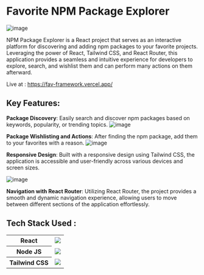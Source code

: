 # Favorite NPM Package Explorer

![image](https://github.com/karnking/fav-framework/assets/68837552/8c92e2da-90d0-4fec-9787-9ace071593d2)

NPM Package Explorer is a React project that serves as an interactive platform for discovering and adding npm packages to your favorite projects. Leveraging the power of React, Tailwind CSS, and React Router, this application provides a seamless and intuitive experience for developers to explore, search, and wishlist them and can perform many actions on them afterward.

Live at : https://fav-framework.vercel.app/

## Key Features:

**Package Discovery**: Easily search and discover npm packages based on keywords, popularity, or trending topics.
![image](https://github.com/karnking/fav-framework/assets/68837552/8d4330e4-3a7f-47aa-b7ab-efe6b46d65be)

**Package Wishlisting and Actions**: After finding the npm package, add them to your favorites with a reason.
![image](https://github.com/karnking/fav-framework/assets/68837552/91d25785-1455-44a3-b811-c35b63371873)

**Responsive Design**: Built with a responsive design using Tailwind CSS, the application is accessible and user-friendly across various devices and screen sizes.

![image](https://github.com/karnking/fav-framework/assets/68837552/c57a6393-8f9d-4807-bf64-a3f57d2adabb)

**Navigation with React Router**: Utilizing React Router, the project provides a smooth and dynamic navigation experience, allowing users to move between different sections of the application effortlessly.

## Tech Stack Used :
<table style="width: 100%; border: none;" cellspacing="0" cellpadding="0" border="0">
  <tr>
    <th >React</th>
    <td ><img src="https://skillicons.dev/icons?i=react" /></td>
  </tr>
  <tr>
    <th >Node JS</th>
    <td ><img src="https://skillicons.dev/icons?i=nodejs" /></td>
  </tr>
  </tr>
  <tr>
    <th >Tailwind CSS</th>
    <td ><img src="https://skillicons.dev/icons?i=tailwind" /></td>
  </tr>
  
</table>




